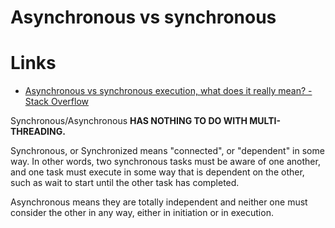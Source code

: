 # Asynchronous vs synchronous

# Links

* [Asynchronous vs synchronous execution, what does it really mean? - Stack Overflow](https://stackoverflow.com/a/748235)


Synchronous/Asynchronous **HAS NOTHING TO DO WITH MULTI-THREADING.**

Synchronous, or Synchronized means "connected", or "dependent" in some way. In
other words, two synchronous tasks must be aware of one another, and one task
must execute in some way that is dependent on the other, such as wait to start
until the other task has completed.

Asynchronous means they are totally independent and neither one must consider
the other in any way, either in initiation or in execution. 


